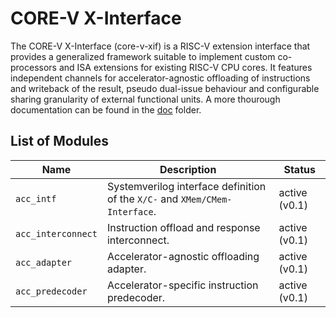 # CORE-V X-Interface

The CORE-V X-Interface (core-v-xif) is a RISC-V extension interface that provides a generalized framework suitable to implement custom co-processors and ISA extensions for existing RISC-V CPU cores.
It features independent channels for accelerator-agnostic offloading of instructions and writeback of the result, pseudo dual-issue behaviour and configurable sharing granularity of external functional units.
A more thourough documentation can be found in the [doc](doc/index.md) folder.

## List of Modules

| Name               | Description                                                                 | Status        |
| ----               | -----------                                                                 | ------        |
| `acc_intf`         | Systemverilog interface definition of the `X/C-` and `XMem/CMem-Interface`. | active (v0.1) |
| `acc_interconnect` | Instruction offload and response interconnect.                              | active (v0.1) |
| `acc_adapter`      | Accelerator-agnostic offloading adapter.                                    | active (v0.1) |
| `acc_predecoder`   | Accelerator-specific instruction predecoder.                                | active (v0.1) |
